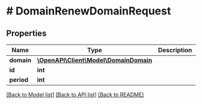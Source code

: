 # # DomainRenewDomainRequest

## Properties

Name | Type | Description | Notes
------------ | ------------- | ------------- | -------------
**domain** | [**\OpenAPI\Client\Model\DomainDomain**](DomainDomain.md) |  | [optional]
**id** | **int** |  | [optional]
**period** | **int** |  | [optional]

[[Back to Model list]](../../README.md#models) [[Back to API list]](../../README.md#endpoints) [[Back to README]](../../README.md)
